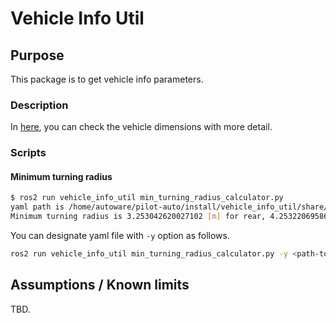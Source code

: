 # Vehicle Info Util

## Purpose

This package is to get vehicle info parameters.

### Description

In [here](https://autowarefoundation.github.io/autoware-documentation/v1.0/design/autoware-interfaces/components/vehicle-dimensions/), you can check the vehicle dimensions with more detail.

### Scripts

#### Minimum turning radius

```sh
$ ros2 run vehicle_info_util min_turning_radius_calculator.py
yaml path is /home/autoware/pilot-auto/install/vehicle_info_util/share/vehicle_info_util/config/vehicle_info.param.yaml
Minimum turning radius is 3.253042620027102 [m] for rear, 4.253220695862465 [m] for front.
```

You can designate yaml file with `-y` option as follows.

```sh
ros2 run vehicle_info_util min_turning_radius_calculator.py -y <path-to-yaml>
```

## Assumptions / Known limits

TBD.
